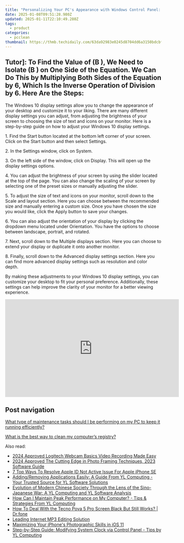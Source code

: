 ```yaml
---
title: "Personalizing Your PC's Appearance with Windows Control Panel: A Guide by YL Computing"
date: 2025-01-08T09:51:28.980Z
updated: 2025-01-11T22:10:49.280Z
tags:
  - product
categories:
  - pcclean
thumbnail: https://thmb.techidaily.com/63da92983e0245d8704dd6a3150bdcbfb7cabcd587560ad00c9351b904f56102.jpg
---
```


## Tutor]: To Find the Value of \(B \), We Need to Isolate \(B \) on One Side of the Equation. We Can Do This by Multiplying Both Sides of the Equation by 6, Which Is the Inverse Operation of Division by 6. Here Are the Steps:

The Windows 10 display settings allow you to change the appearance of your desktop and customize it to your liking. There are many different display settings you can adjust, from adjusting the brightness of your screen to choosing the size of text and icons on your monitor. Here is a step-by-step guide on how to adjust your Windows 10 display settings. 

1\. Find the Start button located at the bottom left corner of your screen. Click on the Start button and then select Settings.

2\. In the Settings window, click on System.

3\. On the left side of the window, click on Display. This will open up the display settings options. 

4\. You can adjust the brightness of your screen by using the slider located at the top of the page. You can also change the scaling of your screen by selecting one of the preset sizes or manually adjusting the slider.

5\. To adjust the size of text and icons on your monitor, scroll down to the Scale and layout section. Here you can choose between the recommended size and manually entering a custom size. Once you have chosen the size you would like, click the Apply button to save your changes.

6\. You can also adjust the orientation of your display by clicking the dropdown menu located under Orientation. You have the options to choose between landscape, portrait, and rotated.

7\. Next, scroll down to the Multiple displays section. Here you can choose to extend your display or duplicate it onto another monitor.

8\. Finally, scroll down to the Advanced display settings section. Here you can find more advanced display settings such as resolution and color depth. 

By making these adjustments to your Windows 10 display settings, you can customize your desktop to fit your personal preference. Additionally, these settings can help improve the clarity of your monitor for a better viewing experience.

<!-- affiliate ads begin -->
<iframe width="560" height="315" src="https://www.youtube.com/embed/RCYs8keh-Vs?si=uDC28-9yh-k6HLj4" title="YouTube video player" frameborder="0" allow="accelerometer; autoplay; clipboard-write; encrypted-media; gyroscope; picture-in-picture; web-share" referrerpolicy="strict-origin-when-cross-origin" allowfullscreen></iframe>
<!-- affiliate ads end -->

## Post navigation

[What type of maintenance tasks should I be performing on my PC to keep it running efficiently?](https://tools.techidaily.com/pcclean/products/)

[What is the best way to clean my computer’s registry?](https://tools.techidaily.com/pcclean/products/)

<ins class="adsbygoogle"
     style="display:block"
     data-ad-format="autorelaxed"
     data-ad-client="ca-pub-7571918770474297"
     data-ad-slot="1223367746"></ins>

<ins class="adsbygoogle"
     style="display:block"
     data-ad-client="ca-pub-7571918770474297"
     data-ad-slot="8358498916"
     data-ad-format="auto"
     data-full-width-responsive="true"></ins>

<span class="atpl-alsoreadstyle">Also read:</span>
<div><ul>
<li><a href="https://visual-screen-recording.techidaily.com/2024-approved-logitech-webcam-basics-video-recording-made-easy/"><u>2024 Approved Logitech Webcam Basics Video Recording Made Easy</u></a></li>
<li><a href="https://fox-access.techidaily.com/2024-approved-the-cutting-edge-in-photo-framing-techniques-2023-software-guide/"><u>2024 Approved The Cutting Edge in Photo Framing Techniques, 2023 Software Guide</u></a></li>
<li><a href="https://ios-unlock.techidaily.com/7-top-ways-to-resolve-apple-id-not-active-issue-for-apple-iphone-se-by-drfone-ios/"><u>7 Top Ways To Resolve Apple ID Not Active Issue For Apple iPhone SE</u></a></li>
<li><a href="https://discover-bits.techidaily.com/addingremoving-applications-easily-a-guide-from-yl-computing-your-trusted-source-for-yl-software-solutions/"><u>Adding/Removing Applications Easily: A Guide From YL Computing - Your Trusted Source for YL Software Solutions</u></a></li>
<li><a href="https://discover-bits.techidaily.com/evolution-of-modern-chinese-society-through-the-lens-of-the-sino-japanese-war-a-yl-computing-and-yl-software-analysis/"><u>Evolution of Modern Chinese Society Through the Lens of the Sino-Japanese War: A YL Computing and YL Software Analysis</u></a></li>
<li><a href="https://discover-bits.techidaily.com/how-can-i-maintain-peak-performance-on-my-computer-tips-and-strategies-from-yl-computing/"><u>How Can I Maintain Peak Performance on My Computer? - Tips & Strategies From YL Computing</u></a></li>
<li><a href="https://change-location.techidaily.com/how-to-deal-with-the-tecno-pova-5-pro-screen-black-but-still-works-drfone-by-drfone-fix-android-problems-fix-android-problems/"><u>How To Deal With the Tecno Pova 5 Pro Screen Black But Still Works? | Dr.fone</u></a></li>
<li><a href="https://voice-adjusting.techidaily.com/leading-internet-mp3-editing-solution/"><u>Leading Internet MP3 Editing Solution</u></a></li>
<li><a href="https://extra-hints.techidaily.com/maximizing-your-iphones-photographic-skills-in-ios-11/"><u>Maximizing Your iPhone's Photographic Skills in iOS 11</u></a></li>
<li><a href="https://discover-bits.techidaily.com/step-by-step-guide-modifying-system-clock-via-control-panel-tips-by-yl-computing/"><u>Step-by-Step Guide: Modifying System Clock via Control Panel - Tips by YL Computing</u></a></li>
</ul></div>

